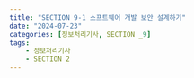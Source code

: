 ```yaml
---
title: "SECTION 9-1 소프트웨어 개발 보안 설계하기"
date: "2024-07-23"
categories: [정보처리기사, SECTION _9]
tags:
    - 정보처리기사 
    - SECTION 2
---
```


